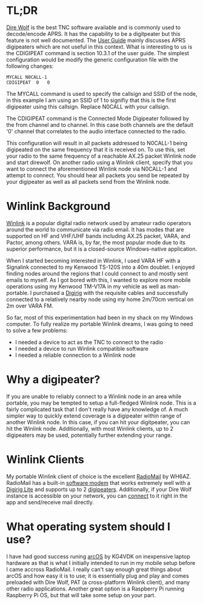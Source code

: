 # TL;DR
[Dire Wolf](https://github.com/wb2osz/direwolf) is the best TNC software available and is commonly used to decode/encode APRS. It has the capability to be a digitpeater but this feature is not well documented. The [User Guide](https://github.com/wb2osz/direwolf/blob/dev/doc/User-Guide.pdf) mainly discusses APRS digipeaters which are not useful in this context. What is interesting to us is the CDIGIPEAT command is section 10.3.1 of the user guide. The simplest configuration would be modify the generic configuration file with the following changes:
```
MYCALL N0CALL-1
CDIGIPEAT  0   0
```
The MYCALL command is used to specify the callsign and SSID of the node, in this example I am using an SSID of 1 to signifiy that this is the first digipeater using this callsign. Replace N0CALL with your callsign.

The CDIGIPEAT command is the Connected Mode Digipeater followed by the from channel and to channel. In this case both channels are the default '0' channel that correlates to the audio interface connected to the radio.

This configuration will result in all packets addressed to N0CALL-1 being digipeated on the same frequency that it is received on. To use this, set your radio to the same frequency of a reachable AX.25 packet Winlink node and start direwolf. On another radio using a Winlink client, specify that you want to connect the aforementioned Winlink node via N0CALL-1 and attempt to connect. You should hear all packets you send be repeated by your digipeater as well as all packets send from the Winlink node.

# Winlink Background
[Winlink](https://winlink.org/) is a popular digital radio network used by amateur radio operators around the world to communicate via radio email. It has modes that are supported on HF and VHF/UHF bands including AX.25 packet, VARA, and Pactor, among others. VARA is, by far, the most popular mode due to its superior performance, but it is a closed-source Windows-native application.

When I started becoming interested in Winlink, I used VARA HF with a Signalink connected to my Kenwood TS-120S into a 40m doublet. I enjoyed finding nodes around the regions that I could connect to and mostly sent emails to myself. As I got bored with this, I wanted to explore more mobile operations using my Kenwood TM-V17A in my vehicle as well as man-portable. I purchased a [Digirig](https://digirig.net/) with the requisite cables and successfully connected to a relatively nearby node using my home 2m/70cm vertical on 2m over VARA FM. 

So far, most of this experimentation had been in my shack on my Windows computer. To fully realize my portable Winlink dreams, I was going to need to solve a few problems:
- I needed a device to act as the TNC to connect to the radio
- I needed a device to run Winlink compatible software
- I needed a reliable connection to a Winlink node

# Why a digipeater?
If you are unable to reliably connect to a Winlink node in an area while portable, you may be tempted to setup a full-fledged Winlink node. This is a fairly complicated task that I don't really have any knowledge of. A much simpler way to quickly extend coverage is a digipeater within range of another Winlink node. In this case, if you can hit your digitpeater, you can hit the Winlink node. Additionally, with most Winlink clients, up to 2 digipeaters may be used, potentially further extending your range.

# Winlink Clients
My portable Winlink client of choice is the excellent [RadioMail](https://radiomail.app/) by WH6AZ. RadioMail has a built-in [software modem](https://radiomail.app/help/packet#softmodem) that works extremely well with a [Digirig Lite](https://digirig.net/digirig-lite-setup-manual/) and supports up to 2 [digipeaters](https://radiomail.app/help/packet#digipeater). Additionally, if your Dire Wolf instance is accessible on your network, you can [connect](https://radiomail.app/help/packet#direwolf) to it right in the app and send/receive mail directly.

# What operating system should I use?
I have had good success runing [arcOS](https://arcos-linux.com/) by KG4VDK on inexpensive laptop hardware as that is what I initially intended to run in my mobile setup before I came accross RadioMail. I really can't say enough great things about arcOS and how easy it is to use; it is essentially plug and play and comes preloaded with Dire Wolf, PAT (a cross-platform Winlink client), and many other radio applications. Another great option is a Raspberry Pi running Raspberry Pi OS, but that will take some setup on your part.